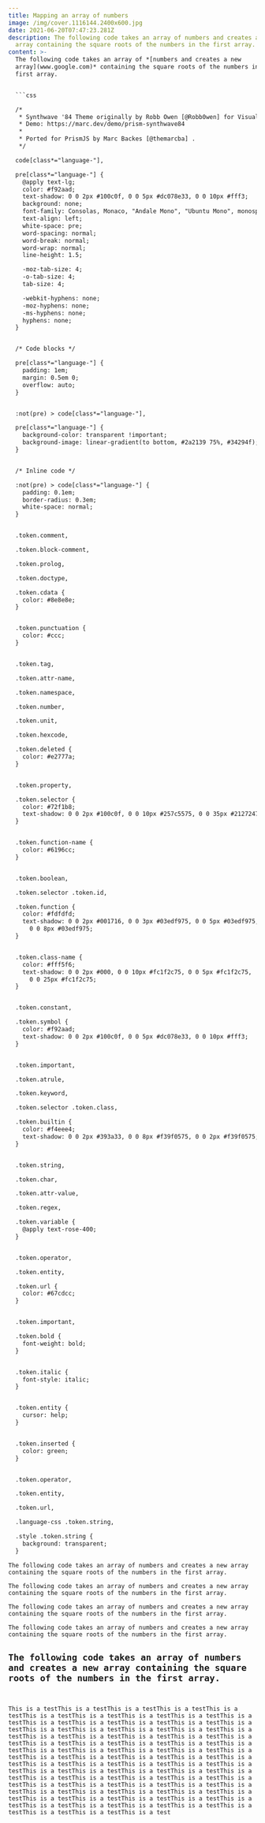 ```yaml
---
title: Mapping an array of numbers
image: /img/cover.1116144.2400x600.jpg
date: 2021-06-20T07:47:23.281Z
description: The following code takes an array of numbers and creates a new
  array containing the square roots of the numbers in the first array.
content: >-
  The following code takes an array of *[numbers and creates a new
  array](www.google.com)* containing the square roots of the numbers in the
  first array.


  ```css

  /*
   * Synthwave '84 Theme originally by Robb Owen [@Robb0wen] for Visual Studio Code
   * Demo: https://marc.dev/demo/prism-synthwave84
   *
   * Ported for PrismJS by Marc Backes [@themarcba] .
   */

  code[class*="language-"],

  pre[class*="language-"] {
    @apply text-lg;
    color: #f92aad;
    text-shadow: 0 0 2px #100c0f, 0 0 5px #dc078e33, 0 0 10px #fff3;
    background: none;
    font-family: Consolas, Monaco, "Andale Mono", "Ubuntu Mono", monospace;
    text-align: left;
    white-space: pre;
    word-spacing: normal;
    word-break: normal;
    word-wrap: normal;
    line-height: 1.5;

    -moz-tab-size: 4;
    -o-tab-size: 4;
    tab-size: 4;

    -webkit-hyphens: none;
    -moz-hyphens: none;
    -ms-hyphens: none;
    hyphens: none;
  }


  /* Code blocks */

  pre[class*="language-"] {
    padding: 1em;
    margin: 0.5em 0;
    overflow: auto;
  }


  :not(pre) > code[class*="language-"],

  pre[class*="language-"] {
    background-color: transparent !important;
    background-image: linear-gradient(to bottom, #2a2139 75%, #34294f);
  }


  /* Inline code */

  :not(pre) > code[class*="language-"] {
    padding: 0.1em;
    border-radius: 0.3em;
    white-space: normal;
  }


  .token.comment,

  .token.block-comment,

  .token.prolog,

  .token.doctype,

  .token.cdata {
    color: #8e8e8e;
  }


  .token.punctuation {
    color: #ccc;
  }


  .token.tag,

  .token.attr-name,

  .token.namespace,

  .token.number,

  .token.unit,

  .token.hexcode,

  .token.deleted {
    color: #e2777a;
  }


  .token.property,

  .token.selector {
    color: #72f1b8;
    text-shadow: 0 0 2px #100c0f, 0 0 10px #257c5575, 0 0 35px #21272475;
  }


  .token.function-name {
    color: #6196cc;
  }


  .token.boolean,

  .token.selector .token.id,

  .token.function {
    color: #fdfdfd;
    text-shadow: 0 0 2px #001716, 0 0 3px #03edf975, 0 0 5px #03edf975,
      0 0 8px #03edf975;
  }


  .token.class-name {
    color: #fff5f6;
    text-shadow: 0 0 2px #000, 0 0 10px #fc1f2c75, 0 0 5px #fc1f2c75,
      0 0 25px #fc1f2c75;
  }


  .token.constant,

  .token.symbol {
    color: #f92aad;
    text-shadow: 0 0 2px #100c0f, 0 0 5px #dc078e33, 0 0 10px #fff3;
  }


  .token.important,

  .token.atrule,

  .token.keyword,

  .token.selector .token.class,

  .token.builtin {
    color: #f4eee4;
    text-shadow: 0 0 2px #393a33, 0 0 8px #f39f0575, 0 0 2px #f39f0575;
  }


  .token.string,

  .token.char,

  .token.attr-value,

  .token.regex,

  .token.variable {
    @apply text-rose-400;
  }


  .token.operator,

  .token.entity,

  .token.url {
    color: #67cdcc;
  }


  .token.important,

  .token.bold {
    font-weight: bold;
  }


  .token.italic {
    font-style: italic;
  }


  .token.entity {
    cursor: help;
  }


  .token.inserted {
    color: green;
  }


  .token.operator,

  .token.entity,

  .token.url,

  .language-css .token.string,

  .style .token.string {
    background: transparent;
  }

  ```


  `The following code takes an array of numbers and creates a new array containing the square roots of the numbers in the first array.`


  `The following code takes an array of numbers and creates a new array containing the square roots of the numbers in the first array.`


  `The following code takes an array of numbers and creates a new array containing the square roots of the numbers in the first array.`


  `The following code takes an array of numbers and creates a new array containing the square roots of the numbers in the first array.`


  `The following code takes an array of numbers and creates a new array containing the square roots of the numbers in the first array.`
---
```


This is a testThis is a testThis is a testThis is a testThis is a testThis is a testThis is a testThis is a testThis is a testThis is a testThis is a testThis is a testThis is a testThis is a testThis is a testThis is a testThis is a testThis is a testThis is a testThis is a testThis is a testThis is a testThis is a testThis is a testThis is a testThis is a testThis is a testThis is a testThis is a testThis is a testThis is a testThis is a testThis is a testThis is a testThis is a testThis is a testThis is a testThis is a testThis is a testThis is a testThis is a testThis is a testThis is a testThis is a testThis is a testThis is a testThis is a testThis is a testThis is a testThis is a testThis is a testThis is a testThis is a testThis is a testThis is a testThis is a testThis is a testThis is a testThis is a testThis is a testThis is a testThis is a testThis is a testThis is a testThis is a testThis is a testThis is a testThis is a testThis is a testThis is a testThis is a testThis is a testThis is a testThis is a testThis is a testThis is a testThis is a testThis is a test
